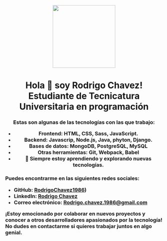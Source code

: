 <center>
<div id="header" aling= "center">
    <img src= "https://media.giphy.com/media/qgQUggAC3Pfv687qPC/giphy.gif" width="200"/>
    <h1 align= "center"> Hola 👋 soy Rodrigo Chavez! Estudiante de Tecnicatura Universitaria en programación</h1>
</div> 
</center>
    <h3 align= "center">
Estas son algunas de las tecnologías con las que trabajo:

- Frontend: HTML, CSS, Sass, JavaScript.
- Backend: Javascrip, Node.js, Java, phyton, Django.
- Bases de datos: MongoDB, PostgreSQL, MySQL
- Otras herramientas: Git, Webpack, Babel
- 🚀 Siempre estoy aprendiendo y explorando nuevas tecnologías.</h3>

<h3>Puedes encontrarme en las siguientes redes sociales:

- GitHub: [RodrigoChavez1986]([https://github.com/RodrigoChavez1986]))
- LinkedIn: [Rodrigo Chavez](www.linkedin.com/in/-rodrigo-chavez)
- Correo electrónico: Rodrigo.chavez.1986@gmail.com

¡Estoy emocionado por colaborar en nuevos proyectos y conocer a otros desarrolladores apasionados por la tecnología! No dudes en contactarme si quieres trabajar juntos en algo genial.</h3>
